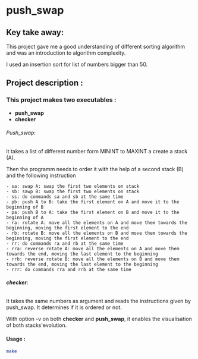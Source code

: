 # push_swap

## Key take away: 

This project gave me a good understanding of different sorting algorithm and was an introduction to algorithm complexity.

I used an insertion sort for list of numbers bigger than 50.

## Project description : 

### This project makes two executables :

- **push_swap**
- **checker** 

###### Push_swap:

it takes a list of different number form MININT to MAXINT a create a stack (A).

Then the programm needs to order it with the help of a second stack (B) and the following instruction 

	- sa: swap A: swap the first two elements on stack
	- sb: sawp B: swap the first two elements on stack
	- ss: do commands sa and sb at the same time
	- pb: push A to B: take the first element on A and move it to the beginning of B
	- pa: push B to A: take the first element on B and move it to the beginning of A
	- ra: rotate A: move all the elements on A and move them towards the beginning, moving the first element to the end
	- rb: rotate B: move all the elements on B and move them towards the beginning, moving the first element to the end
	- rr: do commands ra and rb at the same time
	- rra: reverse rotate A: move all the elements on A and move them towards the end, moving the last element to the beginning
	- rrb: reverse rotate B: move all the elements on B and move them towards the end, moving the last element to the beginning
	- rrr: do commands rra and rrb at the same time

###### **checker**:

It takes the same numbers as argument and reads the instructions given by push_swap. It determines if it is ordered or not.

With option -v on both **checker** and **push_swap**, it enables the visualisation of both stacks'evolution.

#### Usage :

```bash
make

```

